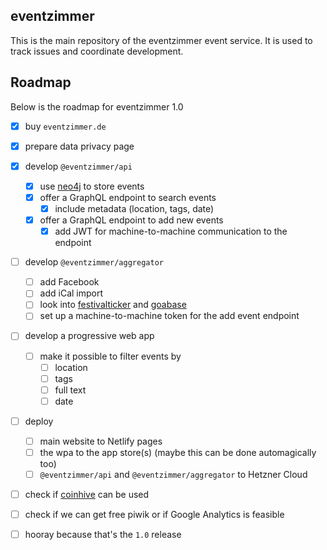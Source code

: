eventzimmer
-----------

This is the main repository of the eventzimmer event service.
It is used to track issues and coordinate development.

## Roadmap

Below is the roadmap for eventzimmer 1.0
- [x] buy `eventzimmer.de`
- [x] prepare data privacy page
- [x] develop `@eventzimmer/api`
    - [x] use [neo4j](https://neo4j.com) to store events
    - [x] offer a GraphQL endpoint to search events
        - [x] include metadata (location, tags, date)
    - [x] offer a GraphQL endpoint to add new events
        - [x] add JWT for machine-to-machine communication to the endpoint
- [ ] develop `@eventzimmer/aggregator`
    - [ ] add Facebook
    - [ ] add iCal import
    - [ ] look into [festivalticker](https://www.festivalticker.de/) and [goabase](https://www.goabase.net/)
    - [ ] set up a machine-to-machine token for the add event endpoint
- [ ] develop a progressive web app
    - [ ] make it possible to filter events by
        - [ ] location
        - [ ] tags
        - [ ] full text
        - [ ] date
- [ ] deploy
    - [ ] main website to Netlify pages
    - [ ] the wpa to the app store(s) (maybe this can be done automagically too)
    - [ ] `@eventzimmer/api` and `@eventzimmer/aggregator` to Hetzner Cloud
- [ ] check if [coinhive](https://coinhive.com/) can be used
- [ ] check if we can get free piwik or if Google Analytics is feasible
- [ ] hooray because that's the `1.0` release

